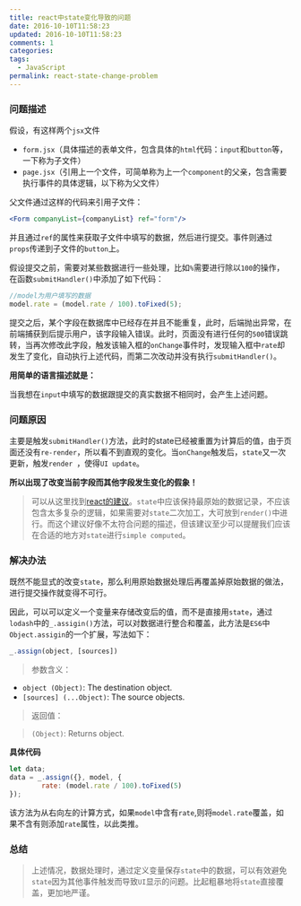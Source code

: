 ```yaml
---
title: react中state变化导致的问题
date: 2016-10-10T11:58:23
updated: 2016-10-10T11:58:23
comments: 1
categories:
tags:
  - JavaScript
permalink: react-state-change-problem
---
```


### 问题描述

假设，有这样两个`jsx`文件

- `form.jsx`（具体描述的表单文件，包含具体的`html`代码：`input`和`button`等，一下称为子文件）
-  `page.jsx`（引用上一个文件，可简单称为上一个`component`的父亲，包含需要执行事件的具体逻辑，以下称为父文件）

父文件通过这样的代码来引用子文件：
```jsx
<Form companyList={companyList} ref="form"/>
```
并且通过`ref`的属性来获取子文件中填写的数据，然后进行提交。事件则通过`props`传递到子文件的`button`上。

<!--more-->
假设提交之前，需要对某些数据进行一些处理，比如`%`需要进行除以`100`的操作，在函数`submitHandler()`中添加了如下代码：
```jsx
//model为用户填写的数据
model.rate = (model.rate / 100).toFixed(5);
```
提交之后，某个字段在数据库中已经存在并且不能重复，此时，后端抛出异常，在前端捕获到后提示用户，该字段输入错误。此时，页面没有进行任何的`500`错误跳转，当再次修改此字段，触发该输入框的`onChange`事件时，发现输入框中`rate`却发生了变化，自动执行上述代码，而第二次改动并没有执行`submitHandler()`。

**用简单的语言描述就是：**

当我想在`input`中填写的数据跟提交的真实数据不相同时，会产生上述问题。

### 问题原因

主要是触发`submitHandler()`方法，此时的state已经被重置为计算后的值，由于页面还没有`re-render`，所以看不到直观的变化。当`onChange`触发后，`state`又一次更新，触发`render `，使得`UI update`。

**所以出现了改变当前字段而其他字段发生变化的假象！**

> 可以从这里找到[react的建议](https://facebook.github.io/react/docs/interactivity-and-dynamic-uis.html#what-should-go-in-state)。`state`中应该保持最原始的数据记录，不应该包含太多复杂的逻辑，如果需要对`state`二次加工，大可放到`render()`中进行。而这个建议好像不太符合问题的描述，但该建议至少可以提醒我们应该在合适的地方对`state`进行`simple computed`。

### 解决办法

既然不能显式的改变`state`，那么利用原始数据处理后再覆盖掉原始数据的做法，进行提交操作就变得不可行。

因此，可以可以定义一个变量来存储改变后的值，而不是直接用`state`，通过`lodash`中的`_.assigin()`方法，可以对数据进行整合和覆盖，此方法是`ES6`中`Object.assigin`的一个扩展，写法如下：
```js
_.assign(object, [sources])
```
> 参数含义：
- `object (Object)`: The destination object.
- `[sources] (...Object)`: The source objects.

>返回值：

> `(Object)`: Returns object.

**具体代码**
```jsx
let data;
data = _.assign({}, model, {
        rate: (model.rate / 100).toFixed(5)
});
```
该方法为从右向左的计算方式，如果`model`中含有`rate`,则将`model.rate`覆盖，如果不含有则添加`rate`属性，以此类推。

### 总结

> 上述情况，数据处理时，通过定义变量保存`state`中的数据，可以有效避免`state`因为其他事件触发而导致`UI`显示的问题。比起粗暴地将`state`直接覆盖，更加地严谨。



